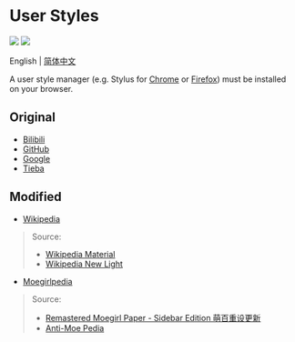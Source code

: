 # User Styles

![](https://img.shields.io/badge/ORIGINAL-4-blue.svg?style=for-the-badge)
![](https://img.shields.io/badge/MODIFIED-2-orange.svg?style=for-the-badge)

English | [简体中文](README-zh-CN.md)

A user style manager (e.g. Stylus for [Chrome](https://chrome.google.com/webstore/detail/stylus/clngdbkpkpeebahjckkjfobafhncgmne) or [Firefox](https://addons.mozilla.org/firefox/addon/styl-us/)) must be installed on your browser.

## Original

- [Bilibili](https://github.com/kidonng/cherry/raw/master/styles/bilibili.user.css)
- [GitHub](https://github.com/kidonng/cherry/raw/master/styles/github.user.css)
- [Google](https://github.com/kidonng/cherry/raw/master/styles/google.user.css)
- [Tieba](https://github.com/kidonng/cherry/raw/master/styles/tieba.user.css)

## Modified

- [Wikipedia](https://github.com/kidonng/cherry/raw/master/styles/wikipedia.user.css)

> Source:
> - [Wikipedia Material](https://userstyles.org/styles/140009/wikipedia-material)
> - [Wikipedia New Light](https://userstyles.org/styles/139227/wikipedia-new-light)

- [Moegirlpedia](https://github.com/kidonng/cherry/raw/master/styles/moegirl.user.css)

> Source:
> - [Remastered Moegirl Paper - Sidebar Edition 萌百重设更新](https://userstyles.org/styles/163374/remastered-moegirl-paper-sidebar-edition)
> - [Anti-Moe Pedia](https://userstyles.org/styles/145419/anti-moe-pedia)
